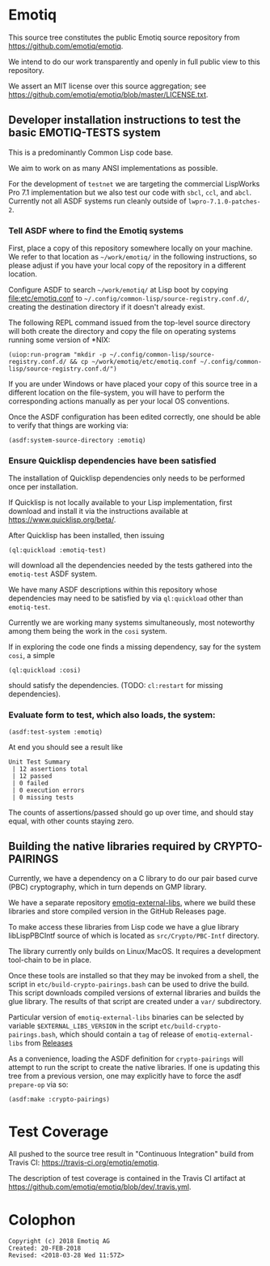 # Emotiq

This source tree constitutes the public Emotiq source repository from
<https://github.com/emotiq/emotiq>.

We intend to do our work transparently and openly in full public view
to this repository.

We assert an MIT license over this source aggregation; see
<https://github.com/emotiq/emotiq/blob/master/LICENSE.txt>.

## Developer installation instructions to test the basic EMOTIQ-TESTS system

This is a predominantly Common Lisp code base.

We aim to work on as many ANSI implementations as possible.

For the development of `testnet` we are targeting the commercial
LispWorks Pro 7.1 implementation but we also test our code with
`sbcl`, `ccl`, and `abcl`.  Currently not all ASDF systems run cleanly
outside of `lwpro-7.1.0-patches-2`.

### Tell ASDF where to find the Emotiq systems

First, place a copy of this repository somewhere locally on your
machine.  We refer to that location as `~/work/emotiq/` in the
following instructions, so please adjust if you have your local copy
of the repository in a different location.

Configure ASDF to search `~/work/emotiq/` at Lisp boot by copying
<file:etc/emotiq.conf> to
`~/.config/common-lisp/source-registry.conf.d/`, creating the
destination directory if it doesn't already exist.

The following REPL command issued from the top-level source directory
will both create the directory and copy the file on operating systems
running some version of *NIX:

    (uiop:run-program "mkdir -p ~/.config/common-lisp/source-registry.conf.d/ && cp ~/work/emotiq/etc/emotiq.conf ~/.config/common-lisp/source-registry.conf.d/")


If you are under Windows or have placed your copy of this source tree
in a different location on the file-system, you will have to perform
the corresponding actions manually as per your local OS conventions.

Once the ASDF configuration has been edited correctly, one should be
able to verify that things are working via:

    (asdf:system-source-directory :emotiq)

### Ensure Quicklisp dependencies have been satisfied

The installation of Quicklisp dependencies only needs to be performed
once per installation.

If Quicklisp is not locally available to your Lisp implementation,
first download and install it via the instructions available at
<https://www.quicklisp.org/beta/>.

After Quicklisp has been installed, then issuing

    (ql:quickload :emotiq-test)

will download all the dependencies needed by the tests gathered into
the `emotiq-test` ASDF system.

We have many ASDF descriptions within this repository whose
dependencies may need to be satisfied by via `ql:quickload` other than
`emotiq-test`.

Currently we are working many systems simultaneously, most noteworthy
among them being the work in the `cosi` system.

If in exploring the code one finds a missing dependency, say for the
system `cosi`, a simple

    (ql:quickload :cosi)

should satisfy the dependencies.  (TODO: `cl:restart` for missing
dependencies).

### Evaluate form to test, which also loads, the system:

    (asdf:test-system :emotiq)

At end you should see a result like

    Unit Test Summary
     | 12 assertions total
     | 12 passed
     | 0 failed
     | 0 execution errors
     | 0 missing tests

The counts of assertions/passed should go up over time, and should
stay equal, with other counts staying zero.


## Building the native libraries required by CRYPTO-PAIRINGS

Currently, we have a dependency on a C library to do our pair based
curve (PBC) cryptography, which in turn depends on GMP library.

We have a separate repository [emotiq-external-libs](https://github.com/emotiq/emotiq-external-libs), where we build these libraries and store compiled version in the GitHub Releases page.

To make access these libraries from Lisp code we have a glue library libLispPBCIntf source of which is located as `src/Crypto/PBC-Intf` directory.

The library currently only builds on Linux/MacOS.  It requires a
development tool-chain to be in place.

Once these tools are installed so that they may be invoked from a
shell, the script in `etc/build-crypto-pairings.bash` can be used to drive
the build. This script downloads compiled versions of external libraries and builds the glue library. The results of that script are created under a `var/`
subdirectory.

Particular version of `emotiq-external-libs` binaries can be selected by variable `$EXTERNAL_LIBS_VERSION` in the script `etc/build-crypto-pairings.bash`, which should contain a `tag` of release of `emotiq-external-libs` from [Releases](https://github.com/emotiq/emotiq-external-libs/releases)

As a convenience, loading the ASDF definition for `crypto-pairings`
will attempt to run the script to create the native libraries.  If one
is updating this tree from a previous version, one may explicitly have
to force the asdf `prepare-op` via so:

    (asdf:make :crypto-pairings)


# Test Coverage

All pushed to the source tree result in "Continuous Integration" build
from Travis CI: <https://travis-ci.org/emotiq/emotiq>.

The description of test coverage is contained in the Travis CI
artifact at <https://github.com/emotiq/emotiq/blob/dev/.travis.yml>.

# Colophon

    Copyright (c) 2018 Emotiq AG
    Created: 20-FEB-2018
    Revised: <2018-03-28 Wed 11:57Z>
